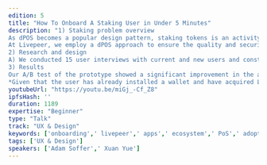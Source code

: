 ```yaml
---
edition: 5
title: "How To Onboard A Staking User in Under 5 Minutes"
description: "1) Staking problem overview
As dPOS becomes a popular design pattern, staking tokens is an activity that end users for dapps and protocols are increasingly exposed to in order to get the required network participation. Since user interfaces for dPoS is still quite new for most, we hope to help you with your own design research by sharing some of our challenges and learnings unique to designing dPoS staking applications.
At Livepeer, we employ a dPOS approach to ensure the quality and security of the video transcoding services that our platform provides. Past studies showed that it took from 30 minutes up to 3 days for new users to figure out how to stake. This led us to ask the question: how can we make the experience so intuitive that even new users can go from signing up with a wallet to staking token in under 5 minutes?
2) Research and design
A) We conducted 15 user interviews with current and new users and constructed a user journey of the current staking experience. B) Noting the pain points and feature requests from these initial talks, we then went on to do competitive analysis across 10 staking apps for prominent blockchain projects, taking inspiration from the best elements of each. C) Due to feedback about user confusion, while navigating our staking app, we asked users to card sort features on the current application to help us redesign information architecture. D) Lastly, we iteratively tested our redesign with clickable prototypes to create a brand new onboarding experience and a brand new staking platform.
3) Results
Our A/B test of the prototype showed a significant improvement in the amount of time it took for users to go from signing up to staking token. 60+% participants were able to complete the new staking prototype in under 5 minutes*!
*Given that the user has already installed a wallet and have acquired Livepeer token."
youtubeUrl: "https://youtu.be/miGj_-Cf_Z8"
ipfsHash: ''
duration: 1189
expertise: "Beginner"
type: "Talk"
track: "UX & Design"
keywords: ['onboarding',' livepeer',' apps',' ecosystem',' PoS',' adoption',' general']
tags: ['UX & Design']
speakers: ['Adam Soffer',' Xuan Yue']
---
```

